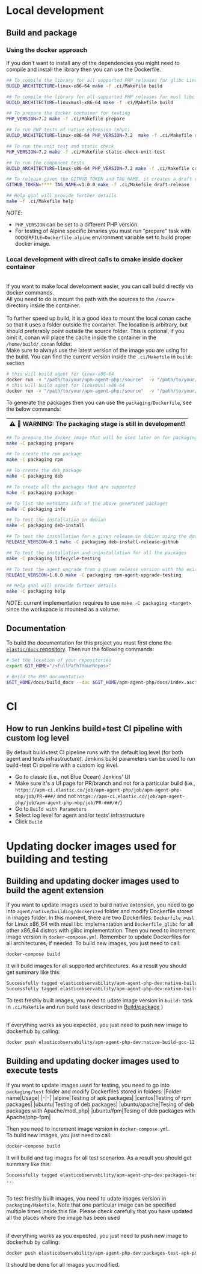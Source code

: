 # Local development
## Build and package

### Using the docker approach

If you don't want to install any of the dependencies you might need to compile and install the library then you can use the Dockerfile.

```bash
## To compile the library for all supported PHP releases for glibc Linux distributions
BUILD_ARCHITECTURE=linux-x86-64 make -f .ci/Makefile build

## To compile the library for all supported PHP releases for musl libc Linux distributions
BUILD_ARCHITECTURE=linuxmusl-x86-64 make -f .ci/Makefile build

## To prepare the docker container for testing
PHP_VERSION=7.2 make -f .ci/Makefile prepare

## To run PHP tests of native extension (phpt)
BUILD_ARCHITECTURE=linux-x86-64 PHP_VERSION=7.2  make -f .ci/Makefile run-phpt-tests

## To run the unit test and static check
PHP_VERSION=7.2 make -f .ci/Makefile static-check-unit-test

## To run the component tests
BUILD_ARCHITECTURE=linux-x86-64 PHP_VERSION=7.2 make -f .ci/Makefile component-test

## To release given the GITHUB_TOKEN and TAG_NAME, it creates a draft release
GITHUB_TOKEN=**** TAG_NAME=v1.0.0 make -f .ci/Makefile draft-release

## Help goal will provide further details
make -f .ci/Makefile help
```


_NOTE_: 

* `PHP_VERSION` can be set to a different PHP version.
* For testing of Alpine specific binaries you must run "prepare" task with `DOCKERFILE=Dockerfile.alpine` environment variable set to build proper docker image. 

### Local development with direct calls to cmake inside docker container
\
If you want to make local development easier, you can call build directly via docker commands.\
All you need to do is mount the path with the sources to the `/source` directory inside the container.\
\
To further speed up build, it is a good idea to mount the local conan cache so that it uses a folder outside the container. The location is arbitrary, but should preferably point outside the source folder. This is optional, if you omit it, conan will place the cache inside the container in the `/home/build/.conan` folder.
\
Make sure to always use the latest version of the image you are using for the build. You can find the current version inside the `.ci/Makefile` in `build:` section

```bash
# this will build agent for linux-x86-64
docker run -v "/path/to/your/apm-agent-php:/source"  -v "/path/to/your/conan:/home/build/.conan:rw"  -w /source/agent/native elasticobservability/apm-agent-php-dev:native-build-gcc-12.2.0-linux-x86-64-0.0.2  sh -c  "cmake --preset linux-x86-64-release && cmake --build --preset linux-x86-64-release"
# this will build agent for linuxmusl-x86-64
docker run -v "/path/to/your/apm-agent-php:/source"  -v "/path/to/your/conan:/home/build/.conan:rw"  -w /source/agent/native elasticobservability/apm-agent-php-dev:native-build-gcc-12.2.0-linuxmusl-x86-64-0.0.2  sh -c  "cmake --preset linuxmusl-x86-64-release && cmake --build --preset linuxmusl-x86-64-release"

```

To generate the packages then you can use the `packaging/Dockerfile`, see the below commands:

| :warning: :construction: **WARNING: The packaging stage is still in development!** |
| --- |

```bash
## To prepare the docker image that will be used later on for packaging the project
make -C packaging prepare

## To create the rpm package
make -C packaging rpm

## To create the deb package
make -C packaging deb

## To create all the packages that are supported
make -C packaging package

## To list the metadata info of the above generated packages
make -C packaging info

## To test the installation in debian
make -C packaging deb-install

## To test the installation for a given release in debian using the downloaded binary
RELEASE_VERSION=0.1 make -C packaging deb-install-release-github

## To test the installation and uninstallation for all the packages
make -C packaging lifecycle-testing

## To test the agent upgrade from a given release version with the existing generated package
RELEASE_VERSION=1.0.0 make -C packaging rpm-agent-upgrade-testing

## Help goal will provide further details
make -C packaging help
```

_NOTE_: current implementation requires to use `make -C packaging <target>` since the workspace
        is mounted as a volume.

## Documentation

To build the documentation for this project you must first clone the [`elastic/docs` repository](https://github.com/elastic/docs/). Then run the following commands:

```bash
# Set the location of your repositories
export GIT_HOME="/<fullPathTYourRepos>"

# Build the PHP documentation
$GIT_HOME/docs/build_docs --doc $GIT_HOME/apm-agent-php/docs/index.asciidoc --chunk 1 --open
```

# CI
## How to run Jenkins build+test CI pipeline with custom log level
By default build+test CI pipeline runs with the default log level (for both agent and tests infrastructure).
Jenkins build parameters can be used to run build+test CI pipeline with a custom log level.
- Go to classic (i.e., not Blue Ocean) Jenkins' UI
- Make sure it's a UI page for PR/branch and not for a particular build (i.e., `https://apm-ci.elastic.co/job/apm-agent-php/job/apm-agent-php-mbp/job/PR-###/` and not `https://apm-ci.elastic.co/job/apm-agent-php/job/apm-agent-php-mbp/job/PR-###/#/`)
- Go to `Build with Parameters`
- Select log level for agent and/or tests' infrastructure
- Click `Build`


# Updating docker images used for building and testing
## Building and updating docker images used to build the agent extension

If you want to update images used to build native extension, you need to go into `agent/native/building/dockerized` folder and modify Dockerfile stored in images folder. In this moment, there are two Dockerfiles:
`Dockerfile_musl` for Linux x86_64 with musl libc implementation and `Dockerfile_glibc` for all other x86_64 distros with glibc implementation. 
Then you need to increment image version in `docker-compose.yml`. Remember to update Dockerfiles for all architectures, if needed. To build new images, you just need to call:
```bash
docker-compose build
```
It will build images for all supported architectures. As a result you should get summary like this:
```bash
Successfully tagged elasticobservability/apm-agent-php-dev:native-build-gcc-12.2.0-linux-x86-64-0.0.1
Successfully tagged elasticobservability/apm-agent-php-dev:native-build-gcc-12.2.0-linuxmusl-x86-64-0.0.1
```

To test freshly built images, you need to udate image version in `build:` task in ```.ci/Makefile``` and run build task described in [Build/package](#build-and-package)
)

\
If everything works as you expected, you just need to push new image to dockerhub by calling:
```bash
docker push elasticobservability/apm-agent-php-dev:native-build-gcc-12.2.0-linux-x86-64-0.0.1
```

## Building and updating docker images used to execute tests
If you want to update images used for testing, you need to go into `packaging/test` folder and modify Dockerfiles stored in folders:
|Folder name|Usage|
|-|-|
|alpine|Testing of apk packages|
|centos|Testing of rpm packages|
|ubuntu|Testing of deb packages|
|ubuntu/apache|Tesing of deb packages with Apache/mod_php| 
|ubuntu/fpm|Tesing of deb packages with Apache/php-fpm| 

Then you need to increment image version in `docker-compose.yml`.\
To build new images, you just need to call:
```bash
docker-compose build
```
It will build and tag images for all test scenarios. As a result you should get summary like this:
```bash
Successfully tagged elasticobservability/apm-agent-php-dev:packages-test-apk-php-7.2-0.0.1
...
```

\
To test freshly built images, you need to udate images version in ```packaging/Makefile```. Note that one particular image can be specified multiple times inside this file. Please check carefully that you have updated all the places where the image has been used

\
If everything works as you expected, you just need to push new image to dockerhub by calling:
```bash
docker push elasticobservability/apm-agent-php-dev:packages-test-apk-php-7.2-0.0.1
```
It should be done for all images you modified.
